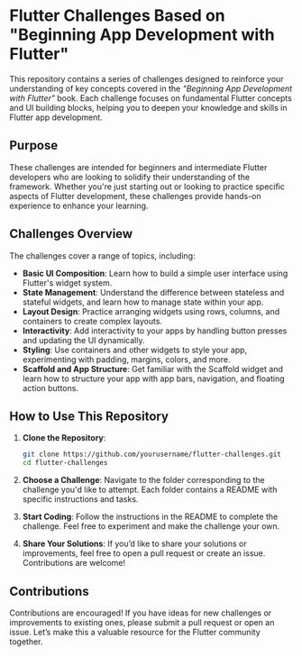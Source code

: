# Flutter Challenges Based on "Beginning App Development with Flutter"

This repository contains a series of challenges designed to reinforce your understanding of key concepts covered in the *"Beginning App Development with Flutter"* book. Each challenge focuses on fundamental Flutter concepts and UI building blocks, helping you to deepen your knowledge and skills in Flutter app development.

## Purpose
These challenges are intended for beginners and intermediate Flutter developers who are looking to solidify their understanding of the framework. Whether you're just starting out or looking to practice specific aspects of Flutter development, these challenges provide hands-on experience to enhance your learning.

## Challenges Overview
The challenges cover a range of topics, including:

- **Basic UI Composition**: Learn how to build a simple user interface using Flutter's widget system.
- **State Management**: Understand the difference between stateless and stateful widgets, and learn how to manage state within your app.
- **Layout Design**: Practice arranging widgets using rows, columns, and containers to create complex layouts.
- **Interactivity**: Add interactivity to your apps by handling button presses and updating the UI dynamically.
- **Styling**: Use containers and other widgets to style your app, experimenting with padding, margins, colors, and more.
- **Scaffold and App Structure**: Get familiar with the Scaffold widget and learn how to structure your app with app bars, navigation, and floating action buttons.

## How to Use This Repository

1. **Clone the Repository**:

    ```bash
    git clone https://github.com/yourusername/flutter-challenges.git
    cd flutter-challenges
    ```

2. **Choose a Challenge**: Navigate to the folder corresponding to the challenge you'd like to attempt. Each folder contains a README with specific instructions and tasks.

3. **Start Coding**: Follow the instructions in the README to complete the challenge. Feel free to experiment and make the challenge your own.

4. **Share Your Solutions**: If you’d like to share your solutions or improvements, feel free to open a pull request or create an issue. Contributions are welcome!

## Contributions
Contributions are encouraged! If you have ideas for new challenges or improvements to existing ones, please submit a pull request or open an issue. Let’s make this a valuable resource for the Flutter community together.
